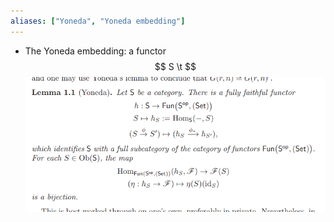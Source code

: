 ```yaml
---
aliases: ["Yoneda", "Yoneda embedding"]
---
```


- The Yoneda embedding: a functor
$$
S \t
$$
![](attachments/Pasted%20image%2020210511151053.png)